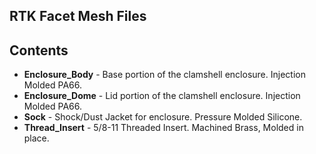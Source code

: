 ## RTK Facet Mesh Files ##

Contents
-------------------

* **Enclosure_Body** - Base portion of the clamshell enclosure. Injection Molded PA66.
* **Enclosure_Dome** - Lid portion of the clamshell enclosure. Injection Molded PA66.
* **Sock** - Shock/Dust Jacket for enclosure. Pressure Molded Silicone.
* **Thread_Insert** - 5/8-11 Threaded Insert. Machined Brass, Molded in place.
